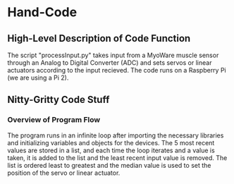 # Hand-Code

## High-Level Description of Code Function

The script "processInput.py" takes input from a MyoWare muscle sensor through an Analog to Digital Converter (ADC) and sets servos or linear actuators according to the input recieved. The code runs on a Raspberry Pi (we are using a Pi 2).

## Nitty-Gritty Code Stuff

### Overview of Program Flow

The program runs in an infinite loop after importing the necessary libraries and initializing variables and objects for the devices. The 5 most recent values are stored in a list, and each time the loop iterates and a value is taken, it is added to the list and the least recent input value is removed. The list is ordered least to greatest and the median value is used to set the position of the servo or linear actuator. 
